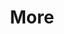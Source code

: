 ---
layout: page
title: More
nav: true
nav_order: 5
dropdown: true
children: 
    - title: Repositories
      permalink: /repositories/
    - title: News
      permalink: /news/
---